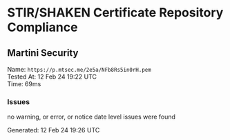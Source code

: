 # STIR/SHAKEN Certificate Repository Compliance

## Martini Security

Name: `https://p.mtsec.me/2e5a/NFb8Rs5in0rH.pem`\
Tested At: 12 Feb 24 19:22 UTC\
Time: 69ms

### Issues

no warning, or error, or notice date level issues were found

Generated: 12 Feb 24 19:26 UTC